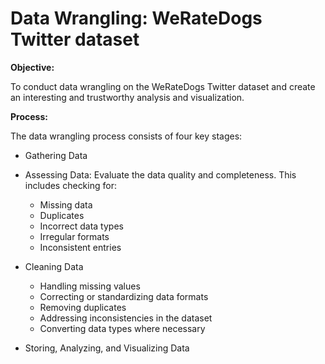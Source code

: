 # Data Wrangling: WeRateDogs Twitter dataset

**Objective:**

To conduct data wrangling on the WeRateDogs Twitter dataset and create an interesting and trustworthy analysis and visualization.

**Process:**

The data wrangling process consists of four key stages:

- Gathering Data
- Assessing Data: Evaluate the data quality and completeness. This includes checking for:
  - Missing data
  - Duplicates
  - Incorrect data types
  - Irregular formats
  - Inconsistent entries
    
- Cleaning Data
  - Handling missing values
  - Correcting or standardizing data formats
  - Removing duplicates
  - Addressing inconsistencies in the dataset
  - Converting data types where necessary
    
- Storing, Analyzing, and Visualizing Data
